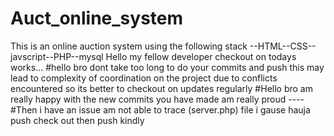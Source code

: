 # Auct_online_system
This is an online auction system using the following stack --HTML--CSS--javscript--PHP--mysql
Hello my fellow developer checkout on todays works...
#hello bro dont take too long to do your commits and push this may lead to complexity of coordination on the project due to conflicts encountered so its better to checkout on updates regularly
#Hello bro am really happy with the new commits you have made am really proud ----
#Then i have an issue am not able to trace (server.php) file i gause hauja push check out then push kindly

